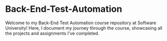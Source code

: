# Back-End-Test-Automation
Welcome to my Back-End Test Automation course repository at Software University! Here, I document my journey through the course, showcasing all the projects and assignments I've completed.
